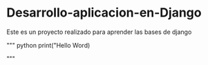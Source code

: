 # Desarrollo-aplicacion-en-Django
Este es un proyecto realizado para aprender las bases de django

"""
python
print("Hello Word)

"""
